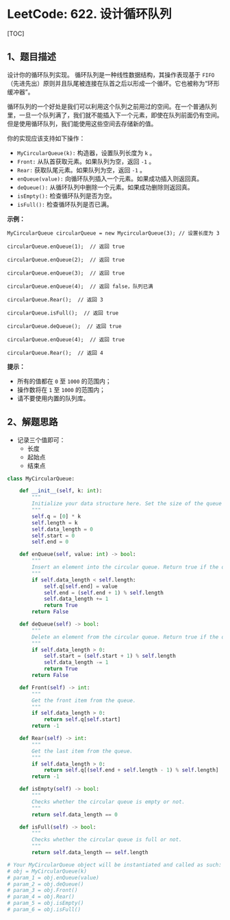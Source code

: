 # LeetCode: 622. 设计循环队列

[TOC]

## 1、题目描述

设计你的循环队列实现。 循环队列是一种线性数据结构，其操作表现基于 `FIFO`（先进先出）原则并且队尾被连接在队首之后以形成一个循环。它也被称为“环形缓冲器”。

循环队列的一个好处是我们可以利用这个队列之前用过的空间。在一个普通队列里，一旦一个队列满了，我们就不能插入下一个元素，即使在队列前面仍有空间。但是使用循环队列，我们能使用这些空间去存储新的值。

你的实现应该支持如下操作：

- `MyCircularQueue(k):` 构造器，设置队列长度为 `k` 。
- `Front:` 从队首获取元素。如果队列为空，返回 `-1` 。
- `Rear:` 获取队尾元素。如果队列为空，返回 `-1` 。
- `enQueue(value):` 向循环队列插入一个元素。如果成功插入则返回真。
- `deQueue():` 从循环队列中删除一个元素。如果成功删除则返回真。
- `isEmpty():` 检查循环队列是否为空。
- `isFull():` 检查循环队列是否已满。



**示例：**

```
MyCircularQueue circularQueue = new MycircularQueue(3); // 设置长度为 3

circularQueue.enQueue(1);  // 返回 true

circularQueue.enQueue(2);  // 返回 true

circularQueue.enQueue(3);  // 返回 true

circularQueue.enQueue(4);  // 返回 false，队列已满

circularQueue.Rear();  // 返回 3

circularQueue.isFull();  // 返回 true

circularQueue.deQueue();  // 返回 true

circularQueue.enQueue(4);  // 返回 true

circularQueue.Rear();  // 返回 4
```

 

**提示：**

- 所有的值都在 `0` 至 `1000` 的范围内；
- 操作数将在 `1` 至 `1000` 的范围内；
- 请不要使用内置的队列库。



## 2、解题思路

- 记录三个值即可：
  - 长度
  - 起始点
  - 结束点

```python
class MyCircularQueue:

    def __init__(self, k: int):
        """
        Initialize your data structure here. Set the size of the queue to be k.
        """
        self.q = [0] * k
        self.length = k
        self.data_length = 0
        self.start = 0
        self.end = 0

    def enQueue(self, value: int) -> bool:
        """
        Insert an element into the circular queue. Return true if the operation is successful.
        """
        if self.data_length < self.length:
            self.q[self.end] = value
            self.end = (self.end + 1) % self.length
            self.data_length += 1
            return True
        return False

    def deQueue(self) -> bool:
        """
        Delete an element from the circular queue. Return true if the operation is successful.
        """
        if self.data_length > 0:
            self.start = (self.start + 1) % self.length
            self.data_length -= 1
            return True
        return False

    def Front(self) -> int:
        """
        Get the front item from the queue.
        """
        if self.data_length > 0:
            return self.q[self.start]
        return -1

    def Rear(self) -> int:
        """
        Get the last item from the queue.
        """
        if self.data_length > 0:
            return self.q[(self.end + self.length - 1) % self.length]
        return -1

    def isEmpty(self) -> bool:
        """
        Checks whether the circular queue is empty or not.
        """
        return self.data_length == 0

    def isFull(self) -> bool:
        """
        Checks whether the circular queue is full or not.
        """
        return self.data_length == self.length

# Your MyCircularQueue object will be instantiated and called as such:
# obj = MyCircularQueue(k)
# param_1 = obj.enQueue(value)
# param_2 = obj.deQueue()
# param_3 = obj.Front()
# param_4 = obj.Rear()
# param_5 = obj.isEmpty()
# param_6 = obj.isFull()

```

